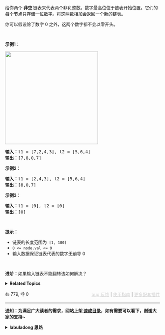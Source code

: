 <p>给你两个 <strong>非空 </strong>链表来代表两个非负整数。数字最高位位于链表开始位置。它们的每个节点只存储一位数字。将这两数相加会返回一个新的链表。</p>

<p>你可以假设除了数字 0 之外，这两个数字都不会以零开头。</p>

<p>&nbsp;</p>

<p><strong>示例1：</strong></p>

<p><img alt="" src="https://pic.leetcode-cn.com/1626420025-fZfzMX-image.png" style="width: 302px; " /></p>

<pre>
<strong>输入：</strong>l1 = [7,2,4,3], l2 = [5,6,4]
<strong>输出：</strong>[7,8,0,7]
</pre>

<p><strong>示例2：</strong></p>

<pre>
<strong>输入：</strong>l1 = [2,4,3], l2 = [5,6,4]
<strong>输出：</strong>[8,0,7]
</pre>

<p><strong>示例3：</strong></p>

<pre>
<strong>输入：</strong>l1 = [0], l2 = [0]
<strong>输出：</strong>[0]
</pre>

<p>&nbsp;</p>

<p><strong>提示：</strong></p>

<ul> 
 <li>链表的长度范围为<code> [1, 100]</code></li> 
 <li><code>0 &lt;= node.val &lt;= 9</code></li> 
 <li>输入数据保证链表代表的数字无前导 0</li> 
</ul>

<p>&nbsp;</p>

<p><strong>进阶：</strong>如果输入链表不能翻转该如何解决？</p>

<details><summary><strong>Related Topics</strong></summary>栈 | 链表 | 数学</details><br>

<div>👍 779, 👎 0<span style='float: right;'><span style='color: gray;'><a href='https://github.com/labuladong/fucking-algorithm/issues' target='_blank' style='color: lightgray;text-decoration: underline;'>bug 反馈</a> | <a href='https://labuladong.online/algo/fname.html?fname=jb插件简介' target='_blank' style='color: lightgray;text-decoration: underline;'>使用指南</a> | <a href='https://labuladong.online/algo/' target='_blank' style='color: lightgray;text-decoration: underline;'>更多配套插件</a></span></span></div>

<div id="labuladong"><hr>

**通知：为满足广大读者的需求，网站上架 [速成目录](https://labuladong.online/algo/intro/quick-learning-plan/)，如有需要可以看下，谢谢大家的支持~**

<details><summary><strong>labuladong 思路</strong></summary>


<div id="labuladong_solution_zh">

## 基本思路

这道题是 [✔ ✨2. 两数相加](/problems/add-two-numbers/) 的进阶问题，我们模拟加法运算当然是从最低位开始加，这样才能正确的处理进位。但现在单链表的开头是最高位，那么最直接的想法就是先 [翻转链表](https://labuladong.online/algo/data-structure/reverse-linked-list-recursion/)，这样就可以继续玩第 2 题那一套了，没什么难度。

不过本题也说了，如果不让你反转链表怎么办？其实也好办，我们可以利用栈这种先进后出的数据结构，把链表节点从头到尾放进栈中，再从栈拿出来就是从尾到头的顺序，相当于是反转链表的效果，然后又回到了第 2 题的加法逻辑。

还有一个需要注意的是，计算结果的高位也应该放在结果链表的左侧，也就是插入到 `dummy` 节点的后面。具体看代码吧。

**详细题解**：
  - [【练习】链表双指针经典习题](https://labuladong.online/algo/problem-set/linkedlist-two-pointers/)

</div>





<div id="solution">

## 解法代码



<div class="tab-panel"><div class="tab-nav">
<button data-tab-item="cpp" class="tab-nav-button btn " data-tab-group="default" onclick="switchTab(this)">cpp🤖</button>

<button data-tab-item="python" class="tab-nav-button btn " data-tab-group="default" onclick="switchTab(this)">python🤖</button>

<button data-tab-item="java" class="tab-nav-button btn active" data-tab-group="default" onclick="switchTab(this)">java🟢</button>

<button data-tab-item="go" class="tab-nav-button btn " data-tab-group="default" onclick="switchTab(this)">go🤖</button>

<button data-tab-item="javascript" class="tab-nav-button btn " data-tab-group="default" onclick="switchTab(this)">javascript🤖</button>
</div><div class="tab-content">
<div data-tab-item="cpp" class="tab-item " data-tab-group="default"><div class="highlight">

```cpp
// 注意：cpp 代码由 chatGPT🤖 根据我的 java 代码翻译。
// 本代码的正确性已通过力扣验证，如有疑问，可以对照 java 代码查看。

#include <stack>

class Solution {
public:
    ListNode* addTwoNumbers(ListNode* l1, ListNode* l2) {
        // 把链表元素转入栈中
        std::stack<int> stk1;
        while (l1 != nullptr) {
            stk1.push(l1->val);
            l1 = l1->next;
        }
        std::stack<int> stk2;
        while (l2 != nullptr) {
            stk2.push(l2->val);
            l2 = l2->next;
        }
        
        // 接下来基本上是复用我在第 2 题的代码逻辑
        // 注意新节点要直接插入到 dummy 后面

        // 虚拟头结点（构建新链表时的常用技巧）
        ListNode* dummy = new ListNode(-1);

        // 记录进位
        int carry = 0;
        // 开始执行加法，两条链表走完且没有进位时才能结束循环
        while (!stk1.empty() || !stk2.empty() || carry > 0) {
            // 先加上上次的进位
            int val = carry;
            if (!stk1.empty()) {
                val += stk1.top();
                stk1.pop();
            }
            if (!stk2.empty()) {
                val += stk2.top();
                stk2.pop();
            }
            // 处理进位情况
            carry = val / 10;
            val = val % 10;
            // 构建新节点，直接接在 dummy 后面
            ListNode* newNode = new ListNode(val);
            newNode->next = dummy->next;
            dummy->next = newNode;
        }
        // 返回结果链表的头结点（去除虚拟头结点）
        return dummy->next;
    }
};
```

</div></div>

<div data-tab-item="python" class="tab-item " data-tab-group="default"><div class="highlight">

```python
# 注意：python 代码由 chatGPT🤖 根据我的 java 代码翻译。
# 本代码的正确性已通过力扣验证，如有疑问，可以对照 java 代码查看。

class Solution:
    def addTwoNumbers(self, l1: ListNode, l2: ListNode) -> ListNode:
        # 把链表元素转入栈中
        stk1 = []
        while l1:
            stk1.append(l1.val)
            l1 = l1.next
        stk2 = []
        while l2:
            stk2.append(l2.val)
            l2 = l2.next

        # 接下来基本上是复用我在第 2 题的代码逻辑
        # 注意新节点要直接插入到 dummy 后面

        # 虚拟头结点（构建新链表时的常用技巧）
        dummy = ListNode(-1)

        # 记录进位
        carry = 0
        # 开始执行加法，两条链表走完且没有进位时才能结束循环
        while stk1 or stk2 or carry > 0:
            # 先加上上次的进位
            val = carry
            if stk1:
                val += stk1.pop()
            if stk2:
                val += stk2.pop()
            # 处理进位情况
            carry = val // 10
            val = val % 10
            # 构建新节点，直接接在 dummy 后面
            newNode = ListNode(val)
            newNode.next = dummy.next
            dummy.next = newNode

        # 返回结果链表的头结点（去除虚拟头结点）
        return dummy.next
```

</div></div>

<div data-tab-item="java" class="tab-item active" data-tab-group="default"><div class="highlight">

```java
class Solution {
    public ListNode addTwoNumbers(ListNode l1, ListNode l2) {
        // 把链表元素转入栈中
        Stack<Integer> stk1 = new Stack<>();
        while (l1 != null) {
            stk1.push(l1.val);
            l1 = l1.next;
        }
        Stack<Integer> stk2 = new Stack<>();
        while (l2 != null) {
            stk2.push(l2.val);
            l2 = l2.next;
        }

        // 接下来基本上是复用我在第 2 题的代码逻辑
        // 注意新节点要直接插入到 dummy 后面

        // 虚拟头结点（构建新链表时的常用技巧）
        ListNode dummy = new ListNode(-1);

        // 记录进位
        int carry = 0;
        // 开始执行加法，两条链表走完且没有进位时才能结束循环
        while (!stk1.isEmpty() || !stk2.isEmpty() || carry > 0) {
            // 先加上上次的进位
            int val = carry;
            if (!stk1.isEmpty()) {
                val += stk1.pop();
            }
            if (!stk2.isEmpty()) {
                val += stk2.pop();
            }
            // 处理进位情况
            carry = val / 10;
            val = val % 10;
            // 构建新节点，直接接在 dummy 后面
            ListNode newNode = new ListNode(val);
            newNode.next = dummy.next;
            dummy.next = newNode;
        }
        // 返回结果链表的头结点（去除虚拟头结点）
        return dummy.next;
    }
}
```

</div></div>

<div data-tab-item="go" class="tab-item " data-tab-group="default"><div class="highlight">

```go
// 注意：go 代码由 chatGPT🤖 根据我的 java 代码翻译。
// 本代码的正确性已通过力扣验证，如有疑问，可以对照 java 代码查看。

func addTwoNumbers(l1 *ListNode, l2 *ListNode) *ListNode {
    // 把链表元素转入栈中
    var stk1 []int
    for l1 != nil {
        stk1 = append(stk1, l1.Val)
        l1 = l1.Next
    }
    var stk2 []int
    for l2 != nil {
        stk2 = append(stk2, l2.Val)
        l2 = l2.Next
    }

    // 接下来基本上是复用我在第 2 题的代码逻辑
    // 注意新节点要直接插入到 dummy 后面

    // 虚拟头结点（构建新链表时的常用技巧）
    dummy := &ListNode{-1, nil}

    // 记录进位
    carry := 0
    // 开始执行加法，两条链表走完且没有进位时才能结束循环
    for len(stk1) > 0 || len(stk2) > 0 || carry > 0 {
        // 先加上上次的进位
        val := carry
        if len(stk1) > 0 {
            val += stk1[len(stk1)-1]
            stk1 = stk1[:len(stk1)-1]
        }
        if len(stk2) > 0 {
            val += stk2[len(stk2)-1]
            stk2 = stk2[:len(stk2)-1]
        }
        // 处理进位情况
        carry = val / 10
        val = val % 10
        // 构建新节点，直接接在 dummy 后面
        newNode := &ListNode{Val: val, Next: dummy.Next}
        dummy.Next = newNode
    }
    // 返回结果链表的头结点（去除虚拟头结点）
    return dummy.Next
}
```

</div></div>

<div data-tab-item="javascript" class="tab-item " data-tab-group="default"><div class="highlight">

```javascript
// 注意：javascript 代码由 chatGPT🤖 根据我的 java 代码翻译。
// 本代码的正确性已通过力扣验证，如有疑问，可以对照 java 代码查看。

var addTwoNumbers = function(l1, l2) {
    // 把链表元素转入栈中
    let stk1 = [];
    while (l1 !== null) {
        stk1.push(l1.val);
        l1 = l1.next;
    }
    let stk2 = [];
    while (l2 !== null) {
        stk2.push(l2.val);
        l2 = l2.next;
    }

    // 接下来基本上是复用我在第 2 题的代码逻辑
    // 注意新节点要直接插入到 dummy 后面

    // 虚拟头结点（构建新链表时的常用技巧）
    let dummy = new ListNode(-1);

    // 记录进位
    let carry = 0;
    // 开始执行加法，两条链表走完且没有进位时才能结束循环
    while (stk1.length > 0 || stk2.length > 0 || carry > 0) {
        // 先加上上次的进位
        let val = carry;
        if (stk1.length > 0) {
            val += stk1.pop();
        }
        if (stk2.length > 0) {
            val += stk2.pop();
        }
        // 处理进位情况
        carry = Math.floor(val / 10);
        val = val % 10;
        // 构建新节点，直接接在 dummy 后面
        let newNode = new ListNode(val);
        newNode.next = dummy.next;
        dummy.next = newNode;
    }
    // 返回结果链表的头结点（去除虚拟头结点）
    return dummy.next;
};
```

</div></div>
</div></div>

<hr /><details open hint-container details><summary style="font-size: medium"><strong>👾👾 算法可视化 👾👾</strong></summary><div id="data_add-two-numbers-ii"  category="leetcode" ></div><div class="resizable aspect-ratio-container" style="height: 100%;">
<div id="iframe_add-two-numbers-ii"></div></div>
</details><hr /><br />

</div>
</details>
</div>













